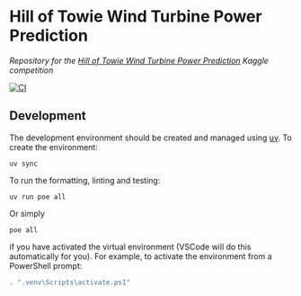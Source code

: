 # Hill of Towie Wind Turbine Power Prediction
_Repository for the [Hill of Towie Wind Turbine Power Prediction](https://www.kaggle.com/competitions/hill-of-towie-wind-turbine-power-prediction) Kaggle competition_

[![CI](https://github.com/davidbossanyi/hill-of-towie-wind-turbine-power-prediction/actions/workflows/ci.yaml/badge.svg)](https://github.com/davidbossanyi/hill-of-towie-wind-turbine-power-prediction/actions/workflows/ci.yaml)

## Development
The development environment should be created and managed using [uv](https://docs.astral.sh/uv/). To create the environment:
```commandline
uv sync
```
To run the formatting, linting and testing:
```commandline
uv run poe all
```
Or simply
```commandline
poe all
```
if you have activated the virtual environment (VSCode will do this automatically for you). For example, to activate the environment from a PowerShell prompt:
```powershell
. ".venv\Scripts\activate.ps1"
```
